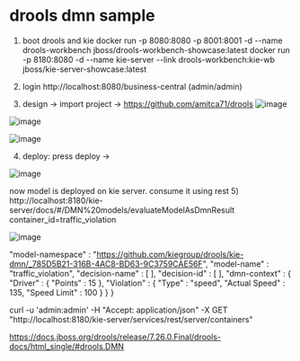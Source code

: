 drools dmn sample
=======================
1) boot drools and kie
docker run -p 8080:8080 -p 8001:8001 -d --name drools-workbench jboss/drools-workbench-showcase:latest 
docker run -p 8180:8080 -d --name kie-server --link drools-workbench:kie-wb jboss/kie-server-showcase:latest

2) login http://localhost:8080/business-central (admin/admin)
3) design -> import project -> https://github.com/amitca71/drools
![image](https://user-images.githubusercontent.com/5821916/136241458-9e0756f5-e597-4c58-b585-c53fe30e2247.png)

![image](https://user-images.githubusercontent.com/5821916/136241884-015fb9f6-3517-44c4-95dd-59b9b2443a20.png)

![image](https://user-images.githubusercontent.com/5821916/136242045-aa3af808-0ad3-419f-b61f-383c7c7655df.png)

4) deploy: press deploy -> 

![image](https://user-images.githubusercontent.com/5821916/136242481-fbbbeb33-eb66-4236-9ded-4a4195d47645.png)

now model is deployed on kie server.
consume it using rest
5) http://localhost:8180/kie-server/docs/#/DMN%20models/evaluateModelAsDmnResult
container_id=traffic_violation

![image](https://user-images.githubusercontent.com/5821916/136243698-c240279c-bd77-4259-9caf-cfebd893c17d.png)

"model-namespace" : "https://github.com/kiegroup/drools/kie-dmn/_785D5B21-316B-4AC8-BD63-9C3759CAE56F",
  "model-name" : "traffic_violation",
  "decision-name" : [ ],
  "decision-id" : [ ],
  "dmn-context" :
  {
    "Driver" :
    {
  	   "Points" : 15
    },
  	"Violation" :
    {
  		"Type" : "speed",
  		"Actual Speed" : 135,
  		"Speed Limit" : 100
  	}
  }
}

curl -u 'admin:admin' -H "Accept: application/json" -X GET "http://localhost:8180/kie-server/services/rest/server/containers"


https://docs.jboss.org/drools/release/7.26.0.Final/drools-docs/html_single/#drools.DMN
